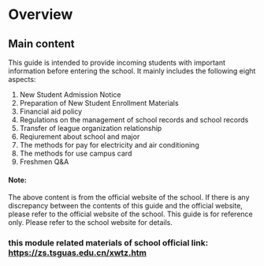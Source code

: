# Overview
## Main content
This guide is intended to provide incoming students with important information before entering the school. It mainly includes the following eight aspects:
1. New Student Admission Notice
2. Preparation of New Student Enrollment Materials
3. Financial aid policy
4. Regulations on the management of school records and school records
5. Transfer of league organization relationship
6. Reqiurement about school and major
7. The methods for pay for electricity and air conditioning
8. The methods for use campus card
9. Freshmen Q&A

#### Note:
The above content is from the official website of the school. If there is any discrepancy between the contents of this guide and the official website, please refer to the official website of the school. This guide is for reference only. Please refer to the school website for details.
### this module related materials of school official link: https://zs.tsguas.edu.cn/xwtz.htm